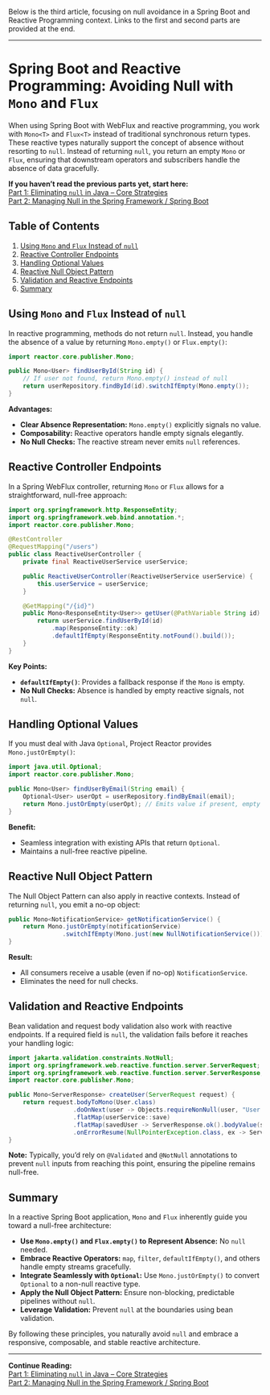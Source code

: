Below is the third article, focusing on null avoidance in a Spring Boot and Reactive Programming context. Links to the first and second parts are provided at the end.

---

# Spring Boot and Reactive Programming: Avoiding Null with `Mono` and `Flux`

When using Spring Boot with WebFlux and reactive programming, you work with `Mono<T>` and `Flux<T>` instead of traditional synchronous return types. These reactive types naturally support the concept of absence without resorting to `null`. Instead of returning `null`, you return an empty `Mono` or `Flux`, ensuring that downstream operators and subscribers handle the absence of data gracefully.

**If you haven’t read the previous parts yet, start here:**  
[Part 1: Eliminating `null` in Java – Core Strategies](./avoid-null-in-codebase-using-java-part-1.md)  
[Part 2: Managing Null in the Spring Framework / Spring Boot](./avoid-null-in-spring-app-part-2.md)

## Table of Contents

1. [Using `Mono` and `Flux` Instead of `null`](#using-mono-and-flux-instead-of-null)  
2. [Reactive Controller Endpoints](#reactive-controller-endpoints)  
3. [Handling Optional Values](#handling-optional-values)  
4. [Reactive Null Object Pattern](#reactive-null-object-pattern)  
5. [Validation and Reactive Endpoints](#validation-and-reactive-endpoints)  
6. [Summary](#summary)

## Using `Mono` and `Flux` Instead of `null`

In reactive programming, methods do not return `null`. Instead, you handle the absence of a value by returning `Mono.empty()` or `Flux.empty()`:

```java
import reactor.core.publisher.Mono;

public Mono<User> findUserById(String id) {
    // If user not found, return Mono.empty() instead of null
    return userRepository.findById(id).switchIfEmpty(Mono.empty());
}
```

**Advantages:**

- **Clear Absence Representation:** `Mono.empty()` explicitly signals no value.  
- **Composability:** Reactive operators handle empty signals elegantly.  
- **No Null Checks:** The reactive stream never emits `null` references.

## Reactive Controller Endpoints

In a Spring WebFlux controller, returning `Mono` or `Flux` allows for a straightforward, null-free approach:

```java
import org.springframework.http.ResponseEntity;
import org.springframework.web.bind.annotation.*;
import reactor.core.publisher.Mono;

@RestController
@RequestMapping("/users")
public class ReactiveUserController {
    private final ReactiveUserService userService;

    public ReactiveUserController(ReactiveUserService userService) {
        this.userService = userService;
    }

    @GetMapping("/{id}")
    public Mono<ResponseEntity<User>> getUser(@PathVariable String id) {
        return userService.findUserById(id)
            .map(ResponseEntity::ok)
            .defaultIfEmpty(ResponseEntity.notFound().build());
    }
}
```

**Key Points:**

- **`defaultIfEmpty()`**: Provides a fallback response if the `Mono` is empty.  
- **No Null Checks:** Absence is handled by empty reactive signals, not `null`.

## Handling Optional Values

If you must deal with Java `Optional`, Project Reactor provides `Mono.justOrEmpty()`:

```java
import java.util.Optional;
import reactor.core.publisher.Mono;

public Mono<User> findUserByEmail(String email) {
    Optional<User> userOpt = userRepository.findByEmail(email);
    return Mono.justOrEmpty(userOpt); // Emits value if present, empty otherwise
}
```

**Benefit:**  
- Seamless integration with existing APIs that return `Optional`.  
- Maintains a null-free reactive pipeline.

## Reactive Null Object Pattern

The Null Object Pattern can also apply in reactive contexts. Instead of returning `null`, you emit a no-op object:

```java
public Mono<NotificationService> getNotificationService() {
    return Mono.justOrEmpty(notificationService)
               .switchIfEmpty(Mono.just(new NullNotificationService()));
}
```

**Result:**  
- All consumers receive a usable (even if no-op) `NotificationService`.  
- Eliminates the need for null checks.

## Validation and Reactive Endpoints

Bean validation and request body validation also work with reactive endpoints. If a required field is `null`, the validation fails before it reaches your handling logic:

```java
import jakarta.validation.constraints.NotNull;
import org.springframework.web.reactive.function.server.ServerRequest;
import org.springframework.web.reactive.function.server.ServerResponse;
import reactor.core.publisher.Mono;

public Mono<ServerResponse> createUser(ServerRequest request) {
    return request.bodyToMono(User.class)
                  .doOnNext(user -> Objects.requireNonNull(user, "User cannot be null"))
                  .flatMap(userService::save)
                  .flatMap(savedUser -> ServerResponse.ok().bodyValue(savedUser))
                  .onErrorResume(NullPointerException.class, ex -> ServerResponse.badRequest().build());
}
```

**Note:** Typically, you’d rely on `@Validated` and `@NotNull` annotations to prevent `null` inputs from reaching this point, ensuring the pipeline remains null-free.

## Summary

In a reactive Spring Boot application, `Mono` and `Flux` inherently guide you toward a null-free architecture:

- **Use `Mono.empty()` and `Flux.empty()` to Represent Absence:** No `null` needed.  
- **Embrace Reactive Operators:** `map`, `filter`, `defaultIfEmpty()`, and others handle empty streams gracefully.  
- **Integrate Seamlessly with `Optional`:** Use `Mono.justOrEmpty()` to convert `Optional` to a non-null reactive type.  
- **Apply the Null Object Pattern:** Ensure non-blocking, predictable pipelines without `null`.  
- **Leverage Validation:** Prevent `null` at the boundaries using bean validation.

By following these principles, you naturally avoid `null` and embrace a responsive, composable, and stable reactive architecture.

---

**Continue Reading:**  
[Part 1: Eliminating `null` in Java – Core Strategies](./avoid-null-in-codebase-using-java-part-1.md)  
[Part 2: Managing Null in the Spring Framework / Spring Boot](./avoid-null-in-spring-app-part-2.md)